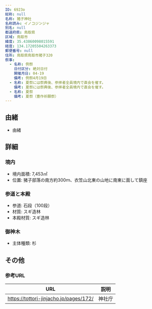 ```yaml
---
ID: 6923o
総称: null
名称: 猪子神社
名称読み: イノコジンジャ
別名: null
都道府県: 鳥取県
区域: 鳥取市
緯度: 35.43860098015591
経度: 134.17205504263373
郵便番号: null
住所: 鳥取県鳥取市猪子320
祭事:
  - 名称: 例祭
    日付区分: 絶対日付
    開催月日: 04-19
    備考: 例祭4月19日
  - 名称: 夏祭には祭典後、参拝者全員境内で直会を催す。
    備考: 夏祭には祭典後、参拝者全員境内で直会を催す。
  - 名称: 夏祭
    備考: 夏祭（豊作祈願祭）
---
```


## 由緒

- 由緒

## 詳細

### 境内

- 境内面積: 7,453㎡
- 位置: 猪子部落の南方約300ｍ、衣笠山北東の山地に南東に面して鎮座

### 参道と本殿

- 参道: 石段（100段）
- 材質: スギ造林
- 本殿材質: スギ造林

### 御神木

- 主体種類: 杉

## その他

### 参考URL

| URL                                    | 説明   |
| -------------------------------------- | ------ |
| https://tottori-jinjacho.jp/pages/172/ | 神社庁 |

